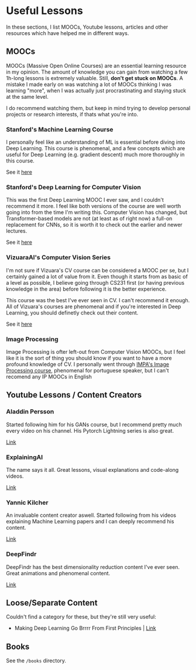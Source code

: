# Useful Lessons

In these sections, I list MOOCs, Youtube lessons, articles and other resources which have helped me in different ways.

## MOOCs

MOOCs (Massive Open Online Courses) are an essential learning resource in my opinion. The amount of knowledge you can gain from watching a few 1h-long lessons is extremely valuable. Still, **don't get stuck on MOOCs**. A mistake I made early on was watching a lot of MOOCs thinking I was learning "more", when I was actually just procrastinating and staying stuck at the same level.

I do recommend watching them, but keep in mind trying to develop personal projects or research interests, if thats what you're into.

### Stanford's Machine Learning Course

I personally feel like an understanding of ML is essential before diving into Deep Learning. This course is phenomenal, and a few concepts which are useful for Deep Learning (e.g. gradient descent) much more thoroughly in this course.

See it [here](https://cs229.stanford.edu/)

### Stanford's Deep Learning for Computer Vision

This was the first Deep Learning MOOC I ever saw, and I couldn't recommend it more. I feel like both versions of the course are well worth going into from the time I'm writing this. Computer Vision has changed, but Transformer-based models are not (at least as of right now) a full-on replacement for CNNs, so it is worth it to check out the earlier and newer lectures.

See it [here](https://cs231n.stanford.edu/)

### VizuaraAI's Computer Vision Series

I'm not sure if Vizuara's CV course can be considered a MOOC per se, but I certainly gained a lot of value from it. Even though it starts from as basic of a level as possible, I believe going through CS231 first (or having previous knowledge in the area) before following it is the better experience.

This course was the best I've ever seen in CV. I can't recommend it enough. All of Vizuara's courses are phenomenal and if you're interested in Deep Learning, you should definetly check out their content.

See it [here](https://www.youtube.com/@vizuara)

### Image Processing

Image Processing is ofter left-out from Computer Vision MOOCs, but I feel like it is the sort of thing you should know if you want to have a more profound knowledge of CV. I personally went through [IMPA's Image Processing course](https://www.youtube.com/playlist?list=PLo4jXE-LdDTRaFa39TdNN3FgPAKkcuHvj), phenomenal for portuguese speaker, but I can't recomend any IP MOOCs in English

## Youtube Lessons / Content Creators

### Aladdin Persson

Started following him for his GANs course, but I recommend pretty much every video on his channel. His Pytorch Lightning series is also great.

[Link](https://www.youtube.com/c/AladdinPersson)

### ExplainingAI

The name says it all. Great lessons, visual explanations and code-along videos.

[Link](https://www.youtube.com/@Explaining-AI)

### Yannic Kilcher

An invaluable content creator aswell. Started following from his videos explaining Machine Learning papers and I can deeply recommend his content.

[Link](https://www.youtube.com/c/YannicKilcher)

### DeepFindr

DeepFindr has the best dimensionality reduction content I've ever seen. Great animations and phenomenal content.

[Link](https://www.youtube.com/@DeepFindr)

## Loose/Separate Content

Couldn't find a category for these, but they're still very useful:
- Making Deep Learning Go Brrrr From First Principles | [Link](https://horace.io/brrr_intro.html)

## Books

See the `/books` directory.
